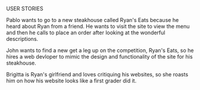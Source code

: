 USER STORIES

Pablo wants to go to a new steakhouse called Ryan's Eats because he heard about Ryan from a friend. He wants to visit the site to view the menu and then he calls to place an order after looking at the wonderful descriptions. 

John wants to find a new get a leg up on the competition, Ryan's Eats, so he hires a web devloper to mimic the design and functionality of the site for his steakhouse.

Brigitta is Ryan's girlfriend and loves critiquing his websites, so she roasts him on how his website looks like a first grader did it. 